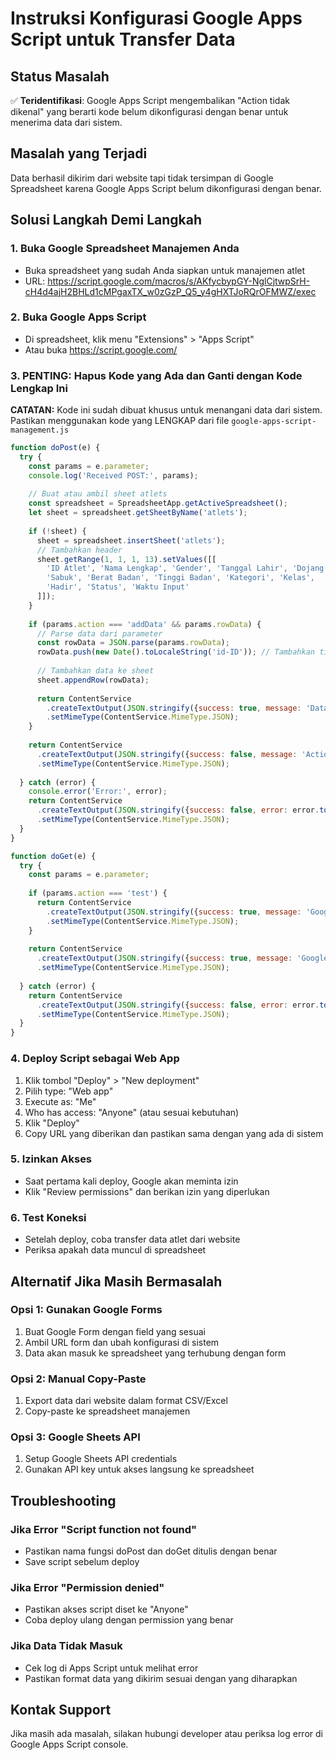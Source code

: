 # Instruksi Konfigurasi Google Apps Script untuk Transfer Data

## Status Masalah
✅ **Teridentifikasi**: Google Apps Script mengembalikan "Action tidak dikenal" yang berarti kode belum dikonfigurasi dengan benar untuk menerima data dari sistem.

## Masalah yang Terjadi
Data berhasil dikirim dari website tapi tidak tersimpan di Google Spreadsheet karena Google Apps Script belum dikonfigurasi dengan benar.

## Solusi Langkah Demi Langkah

### 1. Buka Google Spreadsheet Manajemen Anda
- Buka spreadsheet yang sudah Anda siapkan untuk manajemen atlet
- URL: https://script.google.com/macros/s/AKfycbypGY-NglCjtwpSrH-cH4d4ajH2BHLd1cMPgaxTX_w0zGzP_Q5_y4gHXTJoRQrOFMWZ/exec

### 2. Buka Google Apps Script
- Di spreadsheet, klik menu "Extensions" > "Apps Script"
- Atau buka https://script.google.com/

### 3. PENTING: Hapus Kode yang Ada dan Ganti dengan Kode Lengkap Ini

**CATATAN:** Kode ini sudah dibuat khusus untuk menangani data dari sistem. Pastikan menggunakan kode yang LENGKAP dari file `google-apps-script-management.js`

```javascript
function doPost(e) {
  try {
    const params = e.parameter;
    console.log('Received POST:', params);
    
    // Buat atau ambil sheet atlets
    const spreadsheet = SpreadsheetApp.getActiveSpreadsheet();
    let sheet = spreadsheet.getSheetByName('atlets');
    
    if (!sheet) {
      sheet = spreadsheet.insertSheet('atlets');
      // Tambahkan header
      sheet.getRange(1, 1, 1, 13).setValues([[
        'ID Atlet', 'Nama Lengkap', 'Gender', 'Tanggal Lahir', 'Dojang', 
        'Sabuk', 'Berat Badan', 'Tinggi Badan', 'Kategori', 'Kelas', 
        'Hadir', 'Status', 'Waktu Input'
      ]]);
    }
    
    if (params.action === 'addData' && params.rowData) {
      // Parse data dari parameter
      const rowData = JSON.parse(params.rowData);
      rowData.push(new Date().toLocaleString('id-ID')); // Tambahkan timestamp
      
      // Tambahkan data ke sheet
      sheet.appendRow(rowData);
      
      return ContentService
        .createTextOutput(JSON.stringify({success: true, message: 'Data berhasil ditambahkan'}))
        .setMimeType(ContentService.MimeType.JSON);
    }
    
    return ContentService
      .createTextOutput(JSON.stringify({success: false, message: 'Action tidak dikenal'}))
      .setMimeType(ContentService.MimeType.JSON);
      
  } catch (error) {
    console.error('Error:', error);
    return ContentService
      .createTextOutput(JSON.stringify({success: false, error: error.toString()}))
      .setMimeType(ContentService.MimeType.JSON);
  }
}

function doGet(e) {
  try {
    const params = e.parameter;
    
    if (params.action === 'test') {
      return ContentService
        .createTextOutput(JSON.stringify({success: true, message: 'Google Apps Script bekerja dengan baik'}))
        .setMimeType(ContentService.MimeType.JSON);
    }
    
    return ContentService
      .createTextOutput(JSON.stringify({success: true, message: 'Google Apps Script aktif'}))
      .setMimeType(ContentService.MimeType.JSON);
      
  } catch (error) {
    return ContentService
      .createTextOutput(JSON.stringify({success: false, error: error.toString()}))
      .setMimeType(ContentService.MimeType.JSON);
  }
}
```

### 4. Deploy Script sebagai Web App
1. Klik tombol "Deploy" > "New deployment"
2. Pilih type: "Web app"
3. Execute as: "Me"
4. Who has access: "Anyone" (atau sesuai kebutuhan)
5. Klik "Deploy"
6. Copy URL yang diberikan dan pastikan sama dengan yang ada di sistem

### 5. Izinkan Akses
- Saat pertama kali deploy, Google akan meminta izin
- Klik "Review permissions" dan berikan izin yang diperlukan

### 6. Test Koneksi
- Setelah deploy, coba transfer data atlet dari website
- Periksa apakah data muncul di spreadsheet

## Alternatif Jika Masih Bermasalah

### Opsi 1: Gunakan Google Forms
1. Buat Google Form dengan field yang sesuai
2. Ambil URL form dan ubah konfigurasi di sistem
3. Data akan masuk ke spreadsheet yang terhubung dengan form

### Opsi 2: Manual Copy-Paste
1. Export data dari website dalam format CSV/Excel
2. Copy-paste ke spreadsheet manajemen

### Opsi 3: Google Sheets API
1. Setup Google Sheets API credentials
2. Gunakan API key untuk akses langsung ke spreadsheet

## Troubleshooting

### Jika Error "Script function not found"
- Pastikan nama fungsi doPost dan doGet ditulis dengan benar
- Save script sebelum deploy

### Jika Error "Permission denied"
- Pastikan akses script diset ke "Anyone"
- Coba deploy ulang dengan permission yang benar

### Jika Data Tidak Masuk
- Cek log di Apps Script untuk melihat error
- Pastikan format data yang dikirim sesuai dengan yang diharapkan

## Kontak Support
Jika masih ada masalah, silakan hubungi developer atau periksa log error di Google Apps Script console.